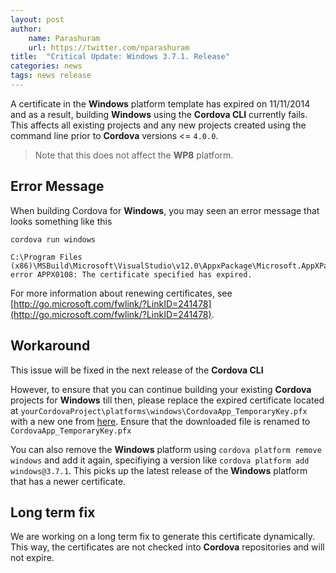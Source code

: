 ```yaml
---
layout: post
author:
    name: Parashuram
    url: https://twitter.com/nparashuram
title:  "Critical Update: Windows 3.7.1. Release"
categories: news
tags: news release 
---
```


A certificate in the **Windows** platform template has expired on 11/11/2014 and as a result, building **Windows** using the **Cordova CLI** currently fails. This affects all existing projects and any new projects created using the command line prior to **Cordova** versions <= `4.0.0`. 

> Note that this does not affect the **WP8** platform.  

## Error Message
When building Cordova for **Windows**, you may seen an error message that looks something like this 


    cordova run windows

    C:\Program Files (x86)\MSBuild\Microsoft\VisualStudio\v12.0\AppxPackage\Microsoft.AppXPackage.Targets(1772,9): error APPX0108: The certificate specified has expired. 
    
For more information about renewing certificates, see [http://go.microsoft.com/fwlink/?LinkID=241478](http://go.microsoft.com/fwlink/?LinkID=241478).


## Workaround

This issue will be fixed in the next release of the **Cordova CLI**

However, to ensure that you can continue building your existing **Cordova** projects for **Windows** till then, please replace the expired certificate located at `yourCordovaProject\platforms\windows\CordovaApp_TemporaryKey.pfx` with a new one from [here](https://git-wip-us.apache.org/repos/asf?p=cordova-windows.git;a=blob;f=template/CordovaApp_TemporaryKey.pfx;h=90d7ab2208ce170d176a2ac8a60eb22fbc1cbf7a;hb=refs/tags/3.7.1). Ensure that the downloaded file is renamed to `CordovaApp_TemporaryKey.pfx`

You can also remove the **Windows** platform using `cordova platform remove windows` and add it again, specifiying a version like `cordova platform add windows@3.7.1`. This picks up the latest release of the **Windows** platform that has a newer certificate.  

## Long term fix
We are working on a long term fix to generate this certificate dynamically. This way, the certificates are not checked into **Cordova** repositories and will not expire. 
